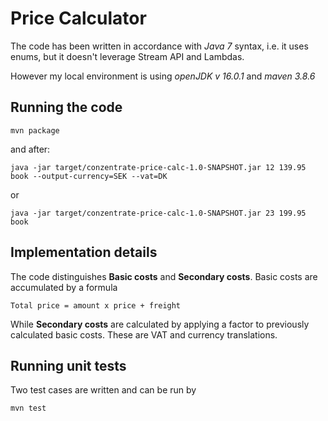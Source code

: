 # Price Calculator

The code has been written in accordance with *Java 7* syntax, i.e. it uses enums, but it doesn't leverage Stream API and Lambdas.

However my local environment is using *openJDK v 16.0.1* and *maven 3.8.6*

## Running the code

```
mvn package
```

and after:

```
java -jar target/conzentrate-price-calc-1.0-SNAPSHOT.jar 12 139.95 book --output-currency=SEK --vat=DK
```

or

```
java -jar target/conzentrate-price-calc-1.0-SNAPSHOT.jar 23 199.95 book
```

## Implementation details

The code distinguishes **Basic costs** and **Secondary costs**. Basic costs are accumulated by a formula

```
Total price = amount x price + freight
```

While **Secondary costs** are calculated by applying a factor to previously calculated basic costs. These are VAT and currency translations.

## Running unit tests

Two test cases are written and can be run by

```
mvn test
```